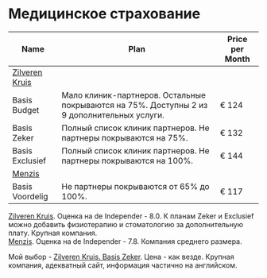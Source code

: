 # Медицинское страхование

| Name            	| Plan                                                                                                                                            	| Price per Month    	|
|-----------------	|---------------------------------------------------------------------------------------------------------------	|-------------------	|
| [Zilveren Kruis](https://www.zilverenkruis.nl/consumenten/zorgverzekering)  	| 	|          	|
| Basis Budget    	| Мало клиник-партнеров. Остальные покрываются на 75%. Доступны 2 из 9 дополнительных услуги.    |  € 124 	|
| Basis Zeker     	| Полный список клиник партнеров.  Не партнеры покрываются на 75%.   	|  € 132 	|
| Basis Exclusief 	| Полный список клиник партнеров. Не партнеры покрываются на 100%.    |  € 144  |
| [Menzis](https://www.menzis.nl) |               	|          	|
| Basis Voordelig 	| Не партнеры покрываются от 65% до 100%.  	|  € 117 	|

[Zilveren Kruis](https://www.zilverenkruis.nl/consumenten/zorgverzekering). Оценка на de Independer - 8.0. К планам Zeker и Exclusief можно добавить физиотерапию и стоматологию за дополнительную плату. Крупная компания.  
[Menzis](https://www.menzis.nl). Оценка на de Independer - 7.8. Компания среднего размера. 

Мой выбор - [Zilveren Kruis. Basis Zeker](https://www.zilverenkruis.nl/consumenten/zorgverzekering/basisverzekering/basis-zeker). Цена - как везде. Крупная компания, адекватный сайт, информация частично на английском.   
